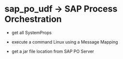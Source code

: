 # sap_po_udf -> SAP Process Orchestration 

* get all SystemProps 

* execute a command Linux using a Message Mapping

* get a jar file location from SAP PO Server
